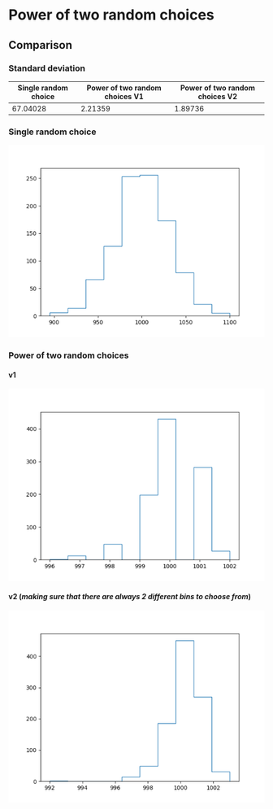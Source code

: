 # Power of two random choices

## Comparison

### Standard deviation

| Single random choice | Power of two random choices V1 | Power of two random choices V2 |
| --- | --- | --- |
| 67.04028 | 2.21359 | 1.89736 |

### Single random choice

![Single random choice](single_random_choice/single.png)

### Power of two random choices

#### v1
![Power of two random choices V1](power_of_two_random_choices/pot_v1.png)

#### v2 (_making sure that there are always 2 different bins to choose from_)
![Power of two random choices V2](power_of_two_random_choices/pot_v2.png)
